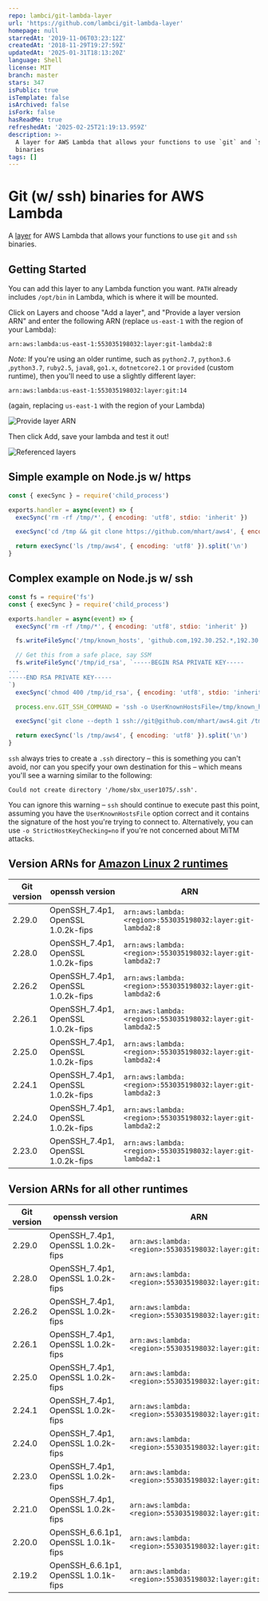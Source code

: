 ```yaml
---
repo: lambci/git-lambda-layer
url: 'https://github.com/lambci/git-lambda-layer'
homepage: null
starredAt: '2019-11-06T03:23:12Z'
createdAt: '2018-11-29T19:27:59Z'
updatedAt: '2025-01-31T18:13:20Z'
language: Shell
license: MIT
branch: master
stars: 347
isPublic: true
isTemplate: false
isArchived: false
isFork: false
hasReadMe: true
refreshedAt: '2025-02-25T21:19:13.959Z'
description: >-
  A layer for AWS Lambda that allows your functions to use `git` and `ssh`
  binaries
tags: []
---
```


# Git (w/ ssh) binaries for AWS Lambda

A [layer](https://aws.amazon.com/about-aws/whats-new/2018/11/aws-lambda-now-supports-custom-runtimes-and-layers/)
for AWS Lambda that allows your functions to use `git` and `ssh` binaries.

## Getting Started

You can add this layer to any Lambda function you want.
`PATH` already includes `/opt/bin` in Lambda, which is where it will be mounted.

Click on Layers and choose "Add a layer", and "Provide a layer version
ARN" and enter the following ARN (replace `us-east-1` with the region of your Lambda):

```
arn:aws:lambda:us-east-1:553035198032:layer:git-lambda2:8
```

*Note:* If you're using an older runtime, such as `python2.7`, `python3.6` ,`python3.7`, `ruby2.5`, `java8`, `go1.x`, `dotnetcore2.1`
or `provided` (custom runtime), then you'll need to use a slightly different layer:

```
arn:aws:lambda:us-east-1:553035198032:layer:git:14
```

(again, replacing `us-east-1` with the region of your Lambda)

![Provide layer ARN](https://raw.githubusercontent.com/lambci/git-lambda-layer/master/img/provide.png "Provide layer ARN screenshot")

Then click Add, save your lambda and test it out!

![Referenced layers](https://raw.githubusercontent.com/lambci/git-lambda-layer/master/img/referenced.png "Referenced layer ARN screenshot")

## Simple example on Node.js w/ https

```js
const { execSync } = require('child_process')

exports.handler = async(event) => {
  execSync('rm -rf /tmp/*', { encoding: 'utf8', stdio: 'inherit' })

  execSync('cd /tmp && git clone https://github.com/mhart/aws4', { encoding: 'utf8', stdio: 'inherit' })

  return execSync('ls /tmp/aws4', { encoding: 'utf8' }).split('\n')
}
```

## Complex example on Node.js w/ ssh

```js
const fs = require('fs')
const { execSync } = require('child_process')

exports.handler = async(event) => {
  execSync('rm -rf /tmp/*', { encoding: 'utf8', stdio: 'inherit' })

  fs.writeFileSync('/tmp/known_hosts', 'github.com,192.30.252.*,192.30.253.*,192.30.254.*,192.30.255.* ssh-rsa AAAAB3NzaC1yc2EAAAABIwAAAQEAq2A7hRGmdnm9tUDbO9IDSwBK6TbQa+PXYPCPy6rbTrTtw7PHkccKrpp0yVhp5HdEIcKr6pLlVDBfOLX9QUsyCOV0wzfjIJNlGEYsdlLJizHhbn2mUjvSAHQqZETYP81eFzLQNnPHt4EVVUh7VfDESU84KezmD5QlWpXLmvU31/yMf+Se8xhHTvKSCZIFImWwoG6mbUoWf9nzpIoaSjB+weqqUUmpaaasXVal72J+UX2B+2RPW3RcT0eOzQgqlJL3RKrTJvdsjE3JEAvGq3lGHSZXy28G3skua2SmVi/w4yCE6gbODqnTWlg7+wC604ydGXA8VJiS5ap43JXiUFFAaQ==')

  // Get this from a safe place, say SSM
  fs.writeFileSync('/tmp/id_rsa', `-----BEGIN RSA PRIVATE KEY-----
...
-----END RSA PRIVATE KEY-----
`)
  execSync('chmod 400 /tmp/id_rsa', { encoding: 'utf8', stdio: 'inherit' })

  process.env.GIT_SSH_COMMAND = 'ssh -o UserKnownHostsFile=/tmp/known_hosts -i /tmp/id_rsa'

  execSync('git clone --depth 1 ssh://git@github.com/mhart/aws4.git /tmp/aws4', { encoding: 'utf8', stdio: 'inherit' })

  return execSync('ls /tmp/aws4', { encoding: 'utf8' }).split('\n')
}
```
`ssh` always tries to create a `.ssh` directory – this is something you can't avoid, nor can you specify your own destination for this – which means you'll see a warning similar to the following:
```
Could not create directory '/home/sbx_user1075/.ssh'.
```
You can ignore this warning – `ssh` should continue to execute past this point, assuming you have the `UserKnownHostsFile` option correct and it contains the signature of the host you're trying to connect to. Alternatively, you can use `-o StrictHostKeyChecking=no` if you're not concerned about MiTM attacks.

## Version ARNs for [Amazon Linux 2 runtimes](https://docs.aws.amazon.com/lambda/latest/dg/lambda-runtimes.html)

| Git version | openssh version | ARN |
| --- | --- | --- |
| 2.29.0| OpenSSH_7.4p1, OpenSSL 1.0.2k-fips | `arn:aws:lambda:<region>:553035198032:layer:git-lambda2:8` |
| 2.28.0| OpenSSH_7.4p1, OpenSSL 1.0.2k-fips | `arn:aws:lambda:<region>:553035198032:layer:git-lambda2:7` |
| 2.26.2| OpenSSH_7.4p1, OpenSSL 1.0.2k-fips | `arn:aws:lambda:<region>:553035198032:layer:git-lambda2:6` |
| 2.26.1 | OpenSSH_7.4p1, OpenSSL 1.0.2k-fips | `arn:aws:lambda:<region>:553035198032:layer:git-lambda2:5` |
| 2.25.0 | OpenSSH_7.4p1, OpenSSL 1.0.2k-fips | `arn:aws:lambda:<region>:553035198032:layer:git-lambda2:4` |
| 2.24.1 | OpenSSH_7.4p1, OpenSSL 1.0.2k-fips | `arn:aws:lambda:<region>:553035198032:layer:git-lambda2:3` |
| 2.24.0 | OpenSSH_7.4p1, OpenSSL 1.0.2k-fips | `arn:aws:lambda:<region>:553035198032:layer:git-lambda2:2` |
| 2.23.0 | OpenSSH_7.4p1, OpenSSL 1.0.2k-fips | `arn:aws:lambda:<region>:553035198032:layer:git-lambda2:1` |

## Version ARNs for all other runtimes

| Git version | openssh version | ARN |
| --- | --- | --- |
| 2.29.0 | OpenSSH_7.4p1, OpenSSL 1.0.2k-fips | `arn:aws:lambda:<region>:553035198032:layer:git:14` |
| 2.28.0 | OpenSSH_7.4p1, OpenSSL 1.0.2k-fips | `arn:aws:lambda:<region>:553035198032:layer:git:13` |
| 2.26.2 | OpenSSH_7.4p1, OpenSSL 1.0.2k-fips | `arn:aws:lambda:<region>:553035198032:layer:git:12` |
| 2.26.1 | OpenSSH_7.4p1, OpenSSL 1.0.2k-fips | `arn:aws:lambda:<region>:553035198032:layer:git:11` |
| 2.25.0 | OpenSSH_7.4p1, OpenSSL 1.0.2k-fips | `arn:aws:lambda:<region>:553035198032:layer:git:10` |
| 2.24.1 | OpenSSH_7.4p1, OpenSSL 1.0.2k-fips | `arn:aws:lambda:<region>:553035198032:layer:git:9` |
| 2.24.0 | OpenSSH_7.4p1, OpenSSL 1.0.2k-fips | `arn:aws:lambda:<region>:553035198032:layer:git:8` |
| 2.23.0 | OpenSSH_7.4p1, OpenSSL 1.0.2k-fips | `arn:aws:lambda:<region>:553035198032:layer:git:7` |
| 2.21.0 | OpenSSH_7.4p1, OpenSSL 1.0.2k-fips | `arn:aws:lambda:<region>:553035198032:layer:git:6` |
| 2.20.0 | OpenSSH_6.6.1p1, OpenSSL 1.0.1k-fips | `arn:aws:lambda:<region>:553035198032:layer:git:3` |
| 2.19.2 | OpenSSH_6.6.1p1, OpenSSL 1.0.1k-fips | `arn:aws:lambda:<region>:553035198032:layer:git:2` |
